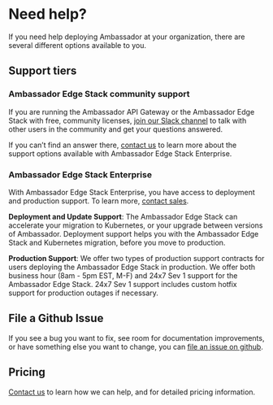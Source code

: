 # Need help?

If you need help deploying Ambassador at your organization, there are several different options available to you.

## Support tiers

### Ambassador Edge Stack community support

If you are running the Ambassador API Gateway or the Ambassador Edge Stack with free, community licenses, [join our Slack channel](https://a8r.io/Slack) to talk with other users in the community and get your questions answered.

If you can’t find an answer there, [contact us](/contact-us) to learn more about the support options available with Ambassador Edge Stack Enterprise.

### Ambassador Edge Stack Enterprise

With Ambassador Edge Stack Enterprise, you have access to deployment and production support. To learn more, [contact sales](/contact-us).

**Deployment and Update Support**: The Ambassador Edge Stack can accelerate your migration to Kubernetes, or your upgrade between versions of Ambassador. Deployment support helps you with the Ambassador Edge Stack and Kubernetes migration, before you move to production.

**Production Support**: We offer two types of production support contracts for users deploying the Ambassador Edge Stack in production. We offer both business hour (8am - 5pm EST, M-F) and 24x7 Sev 1 support for the Ambassador Edge Stack. 24x7 Sev 1 support includes custom hotfix support for production outages if necessary.

## File a Github Issue

If you see a bug you want to fix, see room for documentation improvements, or have something else you want to change, you can [file an issue on github](https://github.com/datawire/ambassador/issues/new).

## Pricing

[Contact us](/contact-us) to learn how we can help, and for detailed pricing information.
